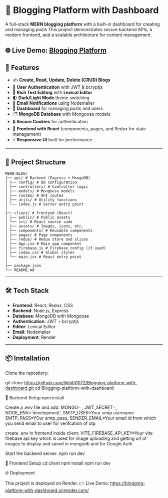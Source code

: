 
# 📝 Blogging Platform with Dashboard  

A full-stack **MERN blogging platform** with a built-in dashboard for creating and managing posts
This project demonstrates secure backend APIs, a modern frontend, and a scalable architecture for content management.  

🌐 **Live Demo**: [Blogging Platform](https://blogging-platform-with-dashboard.onrender.com/)  
---

## 🚀 Features  

- ✍️ **Create, Read, Update, Delete (CRUD) Blogs**  
- 🔑 **User Authentication** with JWT & bcryptjs
- 📝 **Rich Text Editing** with **Lexical Editor**
- 🌓 **Dark/Light Mode** theme switching
- 📨 **Email Notifications** using Nodemailer  
- 📂 **Dashboard** for managing posts and users  
- 🗂️ **MongoDB Database** with Mongoose models  
- 🔒 **Secure Cookies** for authentication  
- 🎨 **Frontend with React** (components, pages, and Redux for state management)  
- ⚡ **Responsive UI** built for performance  

---

## 📂 Project Structure  
```
MERN-BLOG/
├── api/ # Backend (Express + MongoDB)
│ ├── config/ # DB configuration
│ ├── controllers/ # Controller logic
│ ├── models/ # Mongoose models
│ ├── routes/ # API routes
│ ├── utils/ # Utility functions
│ └── index.js # Server entry point
│
├── client/ # Frontend (React)
│ ├── public/ # Public assets
│ └── src/ # React source code
│ ├── assets/ # Images, icons, etc.
│ ├── components/ # Reusable components
│ ├── pages/ # Page components
│ ├── redux/ # Redux store and slices
│ ├── App.jsx # Main app component
│ ├── firebase.js # Firebase config (if used)
│ ├── index.css # Global styles
│ └── main.jsx # React entry point
│
├── package.json
└── README.md
```


---

## 🛠️ Tech Stack  

- **Frontend**: React, Redux, CSS  
- **Backend**: Node.js, Express  
- **Database**: MongoDB with Mongoose  
- **Authentication**: JWT + bcryptjs  
- **Editor**: Lexical Editor  
- **Email**: Nodemailer  
- **Deployment**: Render  

---

## 📦 Installation  

Clone the repository:  

git clone https://github.com/likhith1072/Blogging-platform-with-dashboard.git
cd Blogging-platform-with-dashboard

🔧 Backend Setup
  npm install

Create a .env file and add:
MONGO=<your-mongodb-connection-uri> ,
JWT_SECRET=<your-secret>,
NODE_ENV='development',
SMTP_USER=Your smtp username
SMTP_PASS=YOur smtp_pass,
SENDER_EMAIL=Your email id from which you send email to user for verifcation of otp

create .env in frontend inside client:
VITE_FIREBASE_API_KEY=Your vite firebase api key which is used for image uploading and getting url of images to display and saved in mongodb and for Google Auth

Start the backend server:
npm run dev

🎨 Frontend Setup
cd client
npm install
npm run dev

🌐 Deployment

This project is deployed on Render.
👉 Live Demo: https://blogging-platform-with-dashboard.onrender.com/




